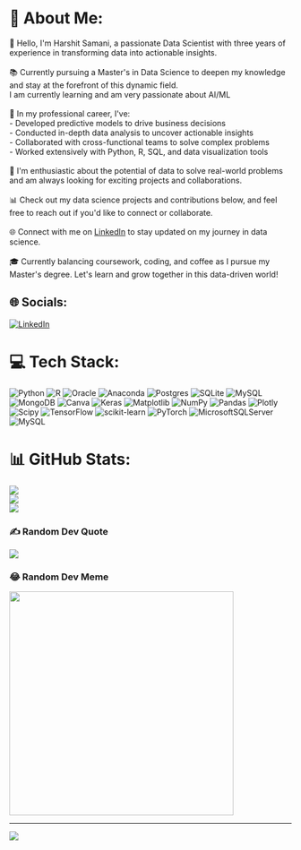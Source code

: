 # 💫 About Me:
👋 Hello, I'm Harshit Samani, a passionate Data Scientist with three years of experience in transforming data into actionable insights.<br><br>📚 Currently pursuing a Master's in Data Science to deepen my knowledge and stay at the forefront of this dynamic field.<br>      I am currently learning and am very passionate about AI/ML<br><br>💼 In my professional career, I've:<br>- Developed predictive models to drive business decisions<br>- Conducted in-depth data analysis to uncover actionable insights<br>- Collaborated with cross-functional teams to solve complex problems<br>- Worked extensively with Python, R, SQL, and data visualization tools<br><br>🌟 I'm enthusiastic about the potential of data to solve real-world problems and am always looking for exciting projects and collaborations.<br><br>📊 Check out my data science projects and contributions below, and feel free to reach out if you'd like to connect or collaborate.<br><br>🌐 Connect with me on [LinkedIn](www.linkedin.com/in/harshitsamani) to stay updated on my journey in data science.<br><br>🎓 Currently balancing coursework, coding, and coffee as I pursue my Master's degree. Let's learn and grow together in this data-driven world!<br>


## 🌐 Socials:
[![LinkedIn](https://img.shields.io/badge/LinkedIn-%230077B5.svg?logo=linkedin&logoColor=white)](https://linkedin.com/in/HarshitSamani) 

# 💻 Tech Stack:
![Python](https://img.shields.io/badge/python-3670A0?style=flat&logo=python&logoColor=ffdd54) ![R](https://img.shields.io/badge/r-%23276DC3.svg?style=flat&logo=r&logoColor=white) ![Oracle](https://img.shields.io/badge/Oracle-F80000?style=flat&logo=oracle&logoColor=white) ![Anaconda](https://img.shields.io/badge/Anaconda-%2344A833.svg?style=flat&logo=anaconda&logoColor=white) ![Postgres](https://img.shields.io/badge/postgres-%23316192.svg?style=flat&logo=postgresql&logoColor=white) ![SQLite](https://img.shields.io/badge/sqlite-%2307405e.svg?style=flat&logo=sqlite&logoColor=white) ![MySQL](https://img.shields.io/badge/mysql-%2300000f.svg?style=flat&logo=mysql&logoColor=white) ![MongoDB](https://img.shields.io/badge/MongoDB-%234ea94b.svg?style=flat&logo=mongodb&logoColor=white) ![Canva](https://img.shields.io/badge/Canva-%2300C4CC.svg?style=flat&logo=Canva&logoColor=white) ![Keras](https://img.shields.io/badge/Keras-%23D00000.svg?style=flat&logo=Keras&logoColor=white) ![Matplotlib](https://img.shields.io/badge/Matplotlib-%23ffffff.svg?style=flat&logo=Matplotlib&logoColor=black) ![NumPy](https://img.shields.io/badge/numpy-%23013243.svg?style=flat&logo=numpy&logoColor=white) ![Pandas](https://img.shields.io/badge/pandas-%23150458.svg?style=flat&logo=pandas&logoColor=white) ![Plotly](https://img.shields.io/badge/Plotly-%233F4F75.svg?style=flat&logo=plotly&logoColor=white) ![Scipy](https://img.shields.io/badge/SciPy-%230C55A5.svg?style=flat&logo=scipy&logoColor=%white) ![TensorFlow](https://img.shields.io/badge/TensorFlow-%23FF6F00.svg?style=flat&logo=TensorFlow&logoColor=white) ![scikit-learn](https://img.shields.io/badge/scikit--learn-%23F7931E.svg?style=flat&logo=scikit-learn&logoColor=white) ![PyTorch](https://img.shields.io/badge/PyTorch-%23EE4C2C.svg?style=flat&logo=PyTorch&logoColor=white) ![MicrosoftSQLServer](https://img.shields.io/badge/Microsoft%20SQL%20Server-CC2927?style=flat&logo=microsoft%20sql%20server&logoColor=white) ![MySQL](https://img.shields.io/badge/mysql-%2300000f.svg?style=flat&logo=mysql&logoColor=white)
# 📊 GitHub Stats:
![](https://github-readme-stats.vercel.app/api?username=Harshit007-dev&theme=city_light&hide_border=false&include_all_commits=false&count_private=false)<br/>
![](https://github-readme-streak-stats.herokuapp.com/?user=Harshit007-dev&theme=city_light&hide_border=false)<br/>
![](https://github-readme-stats.vercel.app/api/top-langs/?username=Harshit007-dev&theme=city_light&hide_border=false&include_all_commits=false&count_private=false&layout=compact)

### ✍️ Random Dev Quote
![](https://quotes-github-readme.vercel.app/api?type=horizontal&theme=dark)

### 😂 Random Dev Meme
<img src='https://randommeme-five.vercel.app/' style="height: 400px;"/>

---
[![](https://visitcount.itsvg.in/api?id=Harshit007-dev&icon=2&color=9)](https://visitcount.itsvg.in)
